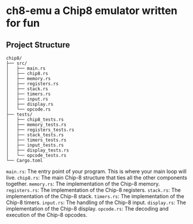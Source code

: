 # ch8-emu a Chip8 emulator written for fun

## Project Structure
```
chip8/
├── src/
│   ├── main.rs
│   ├── chip8.rs
│   ├── memory.rs
│   ├── registers.rs
│   ├── stack.rs
│   ├── timers.rs
│   ├── input.rs
│   ├── display.rs
│   └── opcode.rs
├── tests/
│   ├── chip8_tests.rs
│   ├── memory_tests.rs
│   ├── registers_tests.rs
│   ├── stack_tests.rs
│   ├── timers_tests.rs
│   ├── input_tests.rs
│   ├── display_tests.rs
│   └── opcode_tests.rs
└── Cargo.toml
```

`main.rs`: The entry point of your program. This is where your main loop will live.
`chip8.rs`: The main Chip-8 structure that ties all the other components together.
`memory.rs`: The implementation of the Chip-8 memory.
`registers.rs`: The implementation of the Chip-8 registers.
`stack.rs`: The implementation of the Chip-8 stack.
`timers.rs`: The implementation of the Chip-8 timers.
`input.rs`: The handling of the Chip-8 input.
`display.rs`: The implementation of the Chip-8 display.
`opcode.rs`: The decoding and execution of the Chip-8 opcodes.

